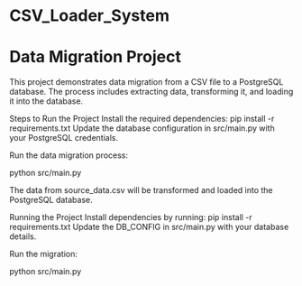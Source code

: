 # CSV_Loader_System
# Data Migration Project
This project demonstrates data migration from a CSV file to a PostgreSQL database. The process includes extracting data, transforming it, and loading it into the database.

Steps to Run the Project
Install the required dependencies:
pip install -r requirements.txt
Update the database configuration in src/main.py with your PostgreSQL credentials.

Run the data migration process:

python src/main.py

The data from source_data.csv will be transformed and loaded into the PostgreSQL database.

Running the Project
Install dependencies by running:
pip install -r requirements.txt
Update the DB_CONFIG in src/main.py with your database details.

Run the migration:

python src/main.py
